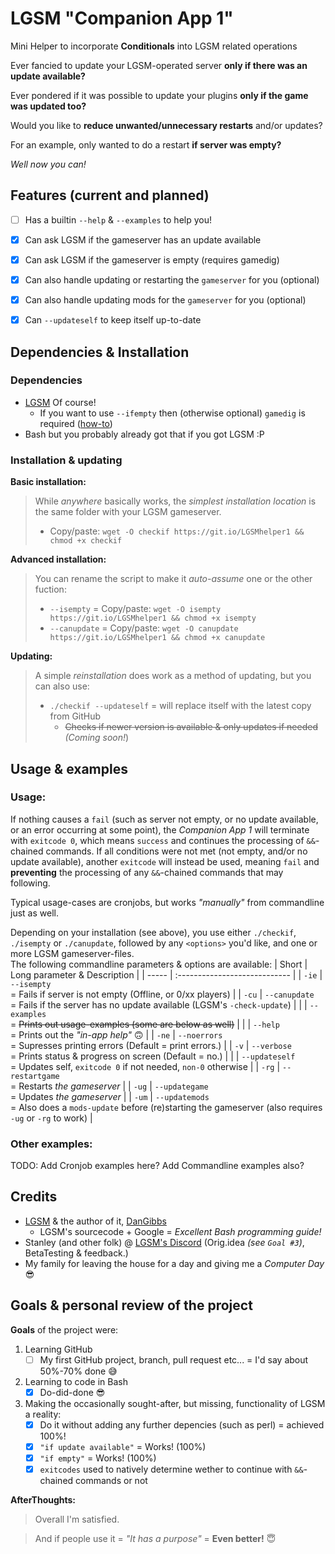 # LGSM "Companion App 1"
Mini Helper to incorporate **Conditionals** into LGSM related operations

Ever fancied to update your LGSM-operated server **only if there was an update available?**

Ever pondered if it was possible to update your plugins **only if the game was updated too?**

Would you like to **reduce unwanted/unnecessary restarts** and/or updates?

For an example, only wanted to do a restart **if server was empty?**


*Well now you can!*


##
## Features (current and planned)
- [ ] Has a builtin `--help` & `--examples` to help you!
- [x] Can ask LGSM if the gameserver has an update available
- [x] Can ask LGSM if the gameserver is empty (requires gamedig)
- [x] Can also handle updating or restarting the `gameserver` for you (optional)
- [x] Can also handle updating mods for the `gameserver` for you (optional)
- [x] Can `--updateself` to keep itself up-to-date


##
## Dependencies & Installation
### Dependencies
* [LGSM](https://github.com/GameServerManagers/LinuxGSM) Of course!
   * If you want to use `--ifempty` then (otherwise optional) `gamedig` is required ([how-to](https://docs.linuxgsm.com/requirements/gamedig))
* Bash but you probably already got that if you got LGSM :P

### Installation & updating
**Basic installation:**
> While *anywhere* basically works, the *simplest installation location* is the same folder with your LGSM gameserver.
> * Copy/paste: `wget -O checkif https://git.io/LGSMhelper1 && chmod +x checkif` 

**Advanced installation:**
> You can rename the script to make it *auto-assume* one or the other fuction:
> * `--isempty` = Copy/paste: `wget -O isempty https://git.io/LGSMhelper1 && chmod +x isempty` 
> * `--canupdate` = Copy/paste: `wget -O canupdate https://git.io/LGSMhelper1 && chmod +x canupdate` 

**Updating:**
> A simple *reinstallation* does work as a method of updating, but you can also use:
> * `./checkif --updateself` = will replace itself with the latest copy from GitHub
>   * ~~Checks if newer version is available & only updates if needed~~ *(Coming soon!*)

## 
## Usage & examples
### Usage:
If nothing causes a `fail` (such as server not empty, or no update available, or an error occurring at some point), the *Companion App 1* will terminate with `exitcode 0`, which means `success` and continues the processing of `&&`-chained commands. If all conditions were not met (not empty, and/or no update available), another `exitcode` will instead be used, meaning `fail` and **preventing** the processing of any `&&`-chained commands that may following.

Typical usage-cases are cronjobs, but works *"manually"* from commandline just as well.

Depending on your installation (see above), you use either `./checkif`, `./isempty` or `./canupdate`, followed by any `<options>` you'd like, and one or more LGSM gameserver-files. <br> The following commandline parameters & options are available:
| Short | Long parameter & Description  |
| ----- | :---------------------------- |
| `-ie` | `--isempty`     <br> = Fails if server is not empty (Offline, or 0/xx players) |
| `-cu` | `--canupdate`   <br> = Fails if the server has no update available (LGSM's `-check-update`) |
|       | `--examples`    <br> = ~~Prints out usage-examples (some are below as well)~~ |
|       | `--help`        <br> = Prints out the *"in-app help"* :upside_down_face: |
| `-ne` | `--noerrors`    <br> = Supresses printing errors (Default = print errors.) |
| `-v`  | `--verbose`     <br> = Prints status & progress on screen (Default = no.) |
|       | `--updateself`  <br> = Updates self, `exitcode 0` if not needed, `non-0` otherwise |
| `-rg` | `--restartgame` <br> = Restarts *the gameserver* |
| `-ug` | `--updategame`  <br> = Updates *the gameserver* |
| `-um` | `--updatemods`  <br> = Also does a `mods-update` before (re)starting the gameserver (also requires `-ug` or `-rg` to work) |

### Other examples:
TODO: Add Cronjob examples here?
Add Commandline examples also?


##
## Credits

* [LGSM](https://github.com/GameServerManagers/LinuxGSM) & the author of it, [DanGibbs](https://github.com/dgibbs64) 
   * LGSM's sourcecode + Google = *Excellent Bash programming guide!* 
* Stanley (and other folk) @ [LGSM's Discord](https://linuxgsm.com/discord) (Orig.idea *(see `Goal #3`)*, BetaTesting & feedback.)
* My family for leaving the house for a day and giving me a *Computer Day* :sunglasses:


##
## Goals & personal review of the project
**Goals** of the project were:
1. Learning GitHub
   - [ ] My first GitHub project, branch, pull request etc... = I'd say about 50%-70% done :sweat_smile:
1. Learning to code in Bash
   - [x] Do-did-done 😎
1. Making the occasionally sought-after, but missing, functionality of LGSM a reality:
   - [x] Do it without adding any further depencies (such as perl) = achieved 100%!
   - [x] `"if update available"` = Works! (100%)
   - [x] `"if empty"` = Works! (100%)
   - [x] `exitcodes` used to natively determine wether to continue with `&&`-chained commands or not

**AfterThoughts:** 
> Overall I'm satisfied.

> And if people use it = *"It has a purpose"* = **Even better!** :innocent:
